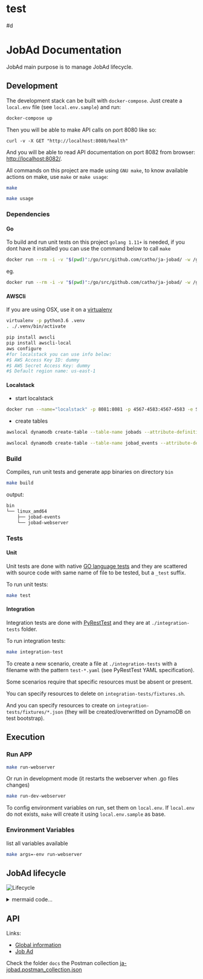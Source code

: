 # test

#d

# JobAd Documentation

JobAd main purpose is to manage JobAd lifecycle.

## Development

The development stack can be built with `docker-compose`. Just create a `local.env` file (see `local.env.sample`) and run:
```bash
docker-compose up
```

Then you will be able to make API calls on port 8080 like so:
```
curl -v -X GET "http://localhost:8080/health"
```


And you will be able to read API documentation on port 8082 from browser: [http://localhost:8082/](http://localhost:8082/).

All commands on this project are made using `GNU make`, to know available actions on make, use `make` or `make usage`:


```bash
make

make usage
```

### Dependencies

#### Go

To build and run unit tests on this project `golang 1.11+` is needed, if you dont have it installed you can use the command below to call `make`

```bash
docker run --rm -i -v "$(pwd)":/go/src/github.com/catho/ja-jobad/ -w /go/src/github.com/catho/ja-jobad golang:latest sh -c "make [actions...]"
```

eg.

```bash
docker run --rm -i -v "$(pwd)":/go/src/github.com/catho/ja-jobad/ -w /go/src/github.com/catho/ja-jobad golang:latest sh -c "make build"
```

#### AWSCli

If you are using OSX, use it on a [virtualenv](https://packaging.python.org/guides/installing-using-pip-and-virtualenv/)

```bash
virtualenv -p python3.6 .venv
. ./.venv/bin/activate
```

```bash
pip install awscli
pip install awscli-local
aws configure
#for localstack you can use info below:
#$ AWS Access Key ID: dummy
#$ AWS Secret Access Key: dummy
#$ Default region name: us-east-1

```

#### Localstack

- start localstack

```bash
docker run --name="localstack" -p 8081:8081 -p 4567-4583:4567-4583 -e SERVICES=dynamodb,dynamodbstreams,lambda,kinesis -e DATA_DIR=/tmp/localstack/data -e PORT_WEB_UI=8081 -e DOCKER_HOST=unix:///var/run/docker.sock -v $(pwd)/tmp/localstack:/tmp/localstack localstack/localstack
```

- create tables

```bash
awslocal dynamodb create-table --table-name jobads --attribute-definitions AttributeName=id,AttributeType=S AttributeName=companyID,AttributeType=S --key-schema AttributeName=companyID,KeyType=HASH AttributeName=id,KeyType=RANGE --provisioned-throughput ReadCapacityUnits=400,WriteCapacityUnits=50

awslocal dynamodb create-table --table-name jobad_events --attribute-definitions AttributeName=event,AttributeType=S --key-schema AttributeName=event,KeyType=HASH --provisioned-throughput ReadCapacityUnits=50,WriteCapacityUnits=50 --stream-specification StreamEnabled=true,StreamViewType=KEYS_ONLY
```

### Build

Compiles, run unit tests and generate app binaries on directory `bin`

```bash
make build
```

output:

```bash
bin
└── linux_amd64
    ├── jobad-events
    └── jobad-webserver

```

### Tests

#### Unit

Unit tests are done with native [GO language tests](https://golang.org/pkg/testing/) and they are scattered with source code with same name of file to be tested, but a `_test` suffix.

To run unit tests:
```bash
make test
```

#### Integration

Integration tests are done with [PyRestTest](https://github.com/svanoort/pyresttest) and they are at `./integration-tests` folder.

To run integration tests:
```bash
make integration-test
```

To create a new scenario, create a file at `./integration-tests` with a filename with the pattern `test-*.yaml` (see PyRestTest YAML specification).

Some scenarios require that specific resources must be absent or present.

You can specify resources to delete on `integration-tests/fixtures.sh`.

And you can specify resources to create on `integration-tests/fixtures/*.json` (they will be created/overwritted on DynamoDB on test bootstrap).

## Execution

### Run APP

```bash
make run-webserver
```

Or run in development mode (it restarts the webserver when .go files changes)

```bash
make run-dev-webserver
```

To config environment variables on run, set them on `local.env`. If `local.env` do not exists, `make` will create it using `local.env.sample` as base.

### Environment Variables

list all variables available

```bash
make args=-env run-webserver
```

## JobAd lifecycle

![Lifecycle](./docs/imgs/lifecycle.png)

<details><summary>mermaid code...</summary>
<p>

```mermaid
graph LR
wbstart(( ));
wbend(( ));
jaend(( ));
jastart(( ));

inspection((inspection));
approved((approved));
rejected((rejected));
active((active));
inactive((inactive));
expired((expired));
blocked((blocked));
comment-inspect[approve automatically<br>if it's on whitelist];
comment-approved[validate company<br>and recruiter];


comment-inspect-.-inspection
comment-approved-.-approved

wbstart--create-->inspection
wbstart--edit-->inspection
inspection--approve-->approved
inspection--reject-->rejected
inspection--remove-->wbend

rejected--edit-->inspection
rejected--remove-->wbend
approved--remove-->wbend

approved-.create/edit.->jastart
jastart-->active
active--expire-->expired
active--block-->blocked
active--close-->inactive
inactive--remove-->jaend
active-.edit.->wbstart
active--renew-->active
expired--remove-->jaend
blocked-.edit.->wbstart
blocked--remove-->jaend
blocked--unblock-->active


classDef jastart fill:#74b167,stroke:#22f,stroke-width:4px;
classDef jaend fill:#f00,stroke:#22f,stroke-width:4px;
classDef wbstart fill:#74b167,stroke:#b1480a,stroke-width:4px;
classDef wbend fill:#f00,stroke:#b1480a,stroke-width:4px;
classDef wb fill:#fed1b7,stroke:#b1480a;
classDef ja fill:#ddf,stroke:#22f;
classDef comment fill:#ffa,stroke:#333;

class wbstart wbstart;
class jastart jastart;
class wbend wbend;
class jaend jaend;
class active,inactive,blocked,expired ja;
class inspection,rejected,approved wb;
class comment-inspect,comment-approved comment;
```

</p>
</details>

## API

Links:

 * [Global information](https://github.com/catho/ja-jobad/blob/master/docs/v1/index.md)
 * [Job Ad](https://github.com/catho/ja-jobad/blob/master/docs/v1/jobad.md)

Check the folder `docs` the Postman collection [ja-jobad.postman_collection.json](https://github.com/catho/ja-jobad/blob/master/docs/v1/postman/ja-jobad.postman_collection.json)
